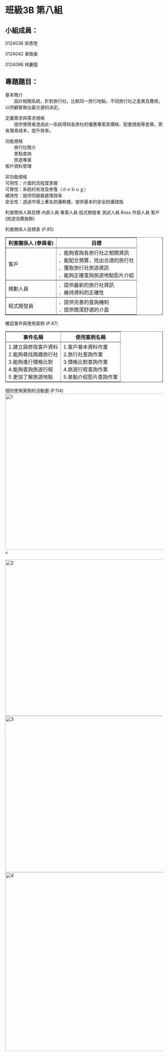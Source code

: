 # 班級3B 第八組 #
##  ##
## 小組成員： 
0124038 宋彥陞

0124042 辜致豪

0124096 林慶龍
##
## 專題題目： ##
基本簡介
	<br>　　設計相關系統，針對旅行社，比較同一旅行地點，不同旅行社之差異及費用，以供顧客做出最合適的決定。

定義需求與需求規格
	<br>　　提供使用者透過此一系統得知各旅社的優惠專案其價格、配套措施等差異，節省搜尋成本，提升效率。

功能規格
		<br>　　旅行社簡介
		<br>　　景點查詢
		<br>　　旅遊專案
		<br>	客戶資料管理
		
非功能規格
	<br>可用性：介面的流程度掌握
	<br>可靠性：系統的有效及修復（ｄｅｂｕｇ）
	<br>績效性：提供伺服器處理效率
	<br>安全性：透過市場上著名防護軟體，提供基本的安全防護措施


利害關係人與目標
內部人員
	專案人員
	程式開發者
		測試人員
	Boss
外部人員
	客戶(旅遊消費族群)

利害關係人目標表 (P.85)
<table border="1" >
<tr>
<th>利害關係人 (參與者)</th>
<th>目標</th>
</tr>
<tr>
<td>客戶</td>

<td>
．能夠查詢各旅行社之相關資訊<br>
．能配合預算，找出合適的旅行社<br>
．獲取旅行社旅遊資訊<br>
．能夠正確查詢旅遊地點影片介紹<br>
</td>
</tr>

<tr>
<td>規劃人員</td>
<td>
．提供最新的旅行社資訊<br>
．維持資料的正確性<br>
</td>
</tr>

<tr>
<td>程式開發員</td>
<td>
．提供完善的查詢機制<br>
．提供簡潔舒適的介面<br>
</td></tr>
</table>


確認事件與使用案例 (P.87)

<table border="1" >
<tr>
<th>事件名稱</th>
<th>使用案例名稱</th>
</tr>

<tr>
<td>1.建立與修改客戶資料<br>
2.能夠尋找興趣旅行社<br>
3.能夠進行價格比對<br>
4.能夠查詢旅遊行程<br>
5.更加了解旅遊地點<br></td>

<td>1.客戶基本資料作業<br>
2.旅行社查詢作業<br>
3.價格比對查詢作業<br>
4.旅遊行程查詢作業<br>
5.景點介紹影片查詢作業<br></td>
</tr>
</table>

個別使用案例的活動圖 (P.114)
<img src="https://farm4.staticflickr.com/3932/15272137627_670bfe1bdc_o.png" width="777" height="500" alt="1"><

<img src="https://farm4.staticflickr.com/3928/15272137577_9a17a8ab27_o.png" width="769" height="500" alt="2">

<img src="https://farm3.staticflickr.com/2945/15272003680_40ba7e63b0_o.png" width="773" height="500" alt="3">

<img src="https://farm4.staticflickr.com/3928/15272003670_2b23612448_o.png" width="774" height="572" alt="4">
